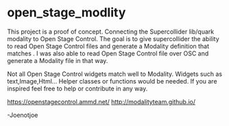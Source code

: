 # open_stage_modlity
   
   This project is a proof of concept. Connecting the Supercollider lib/quark modality to Open Stage Control.  The goal is to give supercollider the ability to read Open Stage Control files and generate a Modality definition that matches . I was also able to read Open Stage Control file over OSC and generate a Modality file in that way. 

   Not all Open Stage Control widgets match well to Modality.  Widgets such as text,Image,Html… 
Helper classes or functions would be needed. If you are inspired feel free to help or contribute in any way.  

https://openstagecontrol.ammd.net/
http://modalityteam.github.io/

-Joenotjoe
